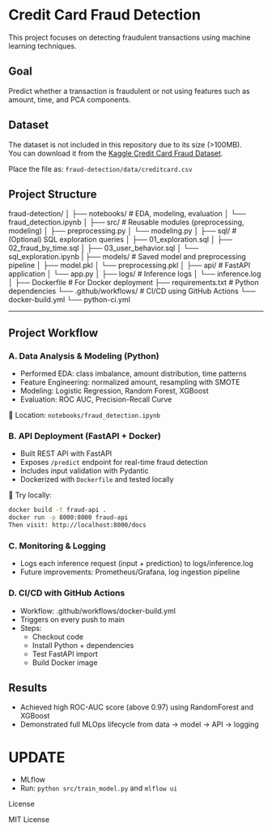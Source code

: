 # Credit Card Fraud Detection

This project focuses on detecting fraudulent transactions using machine learning techniques.

## Goal

Predict whether a transaction is fraudulent or not using features such as amount, time, and PCA components.

## Dataset

The dataset is not included in this repository due to its size (>100MB).  
You can download it from the [Kaggle Credit Card Fraud Dataset](https://www.kaggle.com/datasets/mlg-ulb/creditcardfraud).

Place the file as: `fraud-detection/data/creditcard.csv`

## Project Structure

fraud-detection/
│
├── notebooks/ # EDA, modeling, evaluation
│ └── fraud_detection.ipynb
│
├── src/ # Reusable modules (preprocessing, modeling)
│ ├── preprocessing.py
│ └── modeling.py
│
├── sql/ # (Optional) SQL exploration queries
│ ├── 01_exploration.sql
│ ├── 02_fraud_by_time.sql
│ ├── 03_user_behavior.sql
│ └── sql_exploration.ipynb
|
├── models/ # Saved model and preprocessing pipeline
│ ├── model.pkl
│ └── preprocessing.pkl
│
├── api/ # FastAPI application
│ └── app.py
│
├── logs/ # Inference logs
│ └── inference.log
│
├── Dockerfile # For Docker deployment
├── requirements.txt # Python dependencies
└── .github/workflows/ # CI/CD using GitHub Actions
  └── docker-build.yml
  └── python-ci.yml


---

## Project Workflow

### A. Data Analysis & Modeling (Python)

- Performed EDA: class imbalance, amount distribution, time patterns
- Feature Engineering: normalized amount, resampling with SMOTE
- Modeling: Logistic Regression, Random Forest, XGBoost
- Evaluation: ROC AUC, Precision-Recall Curve

📍 Location: `notebooks/fraud_detection.ipynb`

### B. API Deployment (FastAPI + Docker)

- Built REST API with FastAPI
- Exposes `/predict` endpoint for real-time fraud detection
- Includes input validation with Pydantic
- Dockerized with `Dockerfile` and tested locally

📍 Try locally:

```bash
docker build -t fraud-api .
docker run -p 8000:8000 fraud-api
Then visit: http://localhost:8000/docs
```

### C. Monitoring & Logging
- Logs each inference request (input + prediction) to logs/inference.log
- Future improvements: Prometheus/Grafana, log ingestion pipeline

### D. CI/CD with GitHub Actions
- Workflow: .github/workflows/docker-build.yml
- Triggers on every push to main
- Steps:
    - Checkout code
    - Install Python + dependencies
    - Test FastAPI import
    - Build Docker image


## Results
- Achieved high ROC-AUC score (above 0.97) using RandomForest and XGBoost
- Demonstrated full MLOps lifecycle from data → model → API → logging


# UPDATE
- MLflow
- Run: `python src/train_model.py` and `mlflow ui`


License

MIT License





